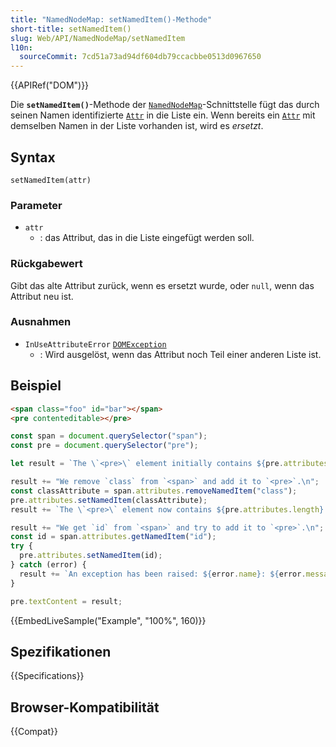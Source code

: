 ```yaml
---
title: "NamedNodeMap: setNamedItem()-Methode"
short-title: setNamedItem()
slug: Web/API/NamedNodeMap/setNamedItem
l10n:
  sourceCommit: 7cd51a73ad94df604db79ccacbbe0513d0967650
---
```


{{APIRef("DOM")}}

Die **`setNamedItem()`**-Methode der [`NamedNodeMap`](/de/docs/Web/API/NamedNodeMap)-Schnittstelle
fügt das durch seinen Namen identifizierte [`Attr`](/de/docs/Web/API/Attr) in die Liste ein.
Wenn bereits ein [`Attr`](/de/docs/Web/API/Attr) mit demselben Namen in der Liste vorhanden ist,
wird es _ersetzt_.

## Syntax

```js-nolint
setNamedItem(attr)
```

### Parameter

- `attr`
  - : das Attribut, das in die Liste eingefügt werden soll.

### Rückgabewert

Gibt das alte Attribut zurück, wenn es ersetzt wurde, oder `null`, wenn das Attribut neu ist.

### Ausnahmen

- `InUseAttributeError` [`DOMException`](/de/docs/Web/API/DOMException)
  - : Wird ausgelöst, wenn das Attribut noch Teil einer anderen Liste ist.

## Beispiel

```html
<span class="foo" id="bar"></span>
<pre contenteditable></pre>
```

```js
const span = document.querySelector("span");
const pre = document.querySelector("pre");

let result = `The \`<pre>\` element initially contains ${pre.attributes.length} attributes.\n\n`;

result += "We remove `class` from `<span>` and add it to `<pre>`.\n";
const classAttribute = span.attributes.removeNamedItem("class");
pre.attributes.setNamedItem(classAttribute);
result += `The \`<pre>\` element now contains ${pre.attributes.length} attributes.\n\n`;

result += "We get `id` from `<span>` and try to add it to `<pre>`.\n";
const id = span.attributes.getNamedItem("id");
try {
  pre.attributes.setNamedItem(id);
} catch (error) {
  result += `An exception has been raised: ${error.name}: ${error.message}.\n`;
}

pre.textContent = result;
```

{{EmbedLiveSample("Example", "100%", 160)}}

## Spezifikationen

{{Specifications}}

## Browser-Kompatibilität

{{Compat}}
